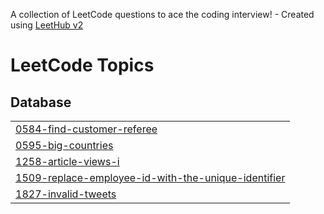 A collection of LeetCode questions to ace the coding interview! - Created using [LeetHub v2](https://github.com/arunbhardwaj/LeetHub-2.0)
<!---LeetCode Topics Start-->
# LeetCode Topics
## Database
|  |
| ------- |
| [0584-find-customer-referee](https://github.com/Tushar-555/LeetCode/tree/master/0584-find-customer-referee) |
| [0595-big-countries](https://github.com/Tushar-555/LeetCode/tree/master/0595-big-countries) |
| [1258-article-views-i](https://github.com/Tushar-555/LeetCode/tree/master/1258-article-views-i) |
| [1509-replace-employee-id-with-the-unique-identifier](https://github.com/Tushar-555/LeetCode/tree/master/1509-replace-employee-id-with-the-unique-identifier) |
| [1827-invalid-tweets](https://github.com/Tushar-555/LeetCode/tree/master/1827-invalid-tweets) |
<!---LeetCode Topics End-->